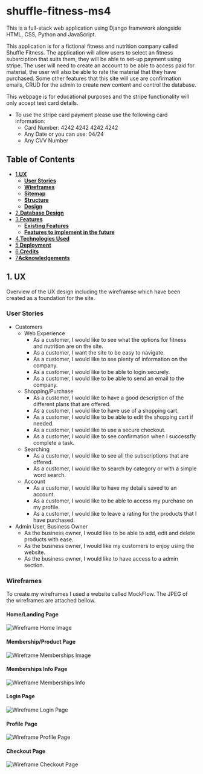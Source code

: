 # shuffle-fitness-ms4

This is a full-stack web application using Django framework alongside HTML, CSS, Python and JavaScript.

This application is for a fictional fitness and nutrition company called Shuffle Fitness. The application will allow users to select an fitness subsrciption that suits them, they will be able to set-up payment using stripe. The user will need to create an account to be able to access paid for material, the user will also be able to rate the material that they have purchased. Some other features that this site will use are confirmation emails, CRUD for the admin to create new content and control the database. 

This webpage is for educational purposes and the stripe functionality will only accept test card details.

* To use the stripe card payment please use the following card information:
    * Card Number: 4242 4242 4242 4242
    * Any Date or you can use: 04/24
    * Any CVV Number

## **Table of Contents**
* [1.**UX**](#1-ux)
    * [**User Stories**](#user-stories)
    * [**Wireframes**](#wireframes)
    * [**Sitemap**](#sitemap)
    * [**Structure**](#structure)
    * [**Design**](#design)
* [2.**Database Design**](#2-database-design)
* [3.**Features**](#3-features)
    * [**Existing Features**](#exisiting-features)
    * [**Features to implement in the future**](#features-to-implement-in-the-future)
* [4.**Technologies Used**](#4-technologies-used)
* [5.**Deployment**](#5-deployment)
* [6.**Credits**](#6-credits)
* [7**Acknowledgements**](#7-acknowledgements)

## 1. **UX**
Overview of the UX design including the wireframse which have been created as a foundation for the site.

### **User Stories**
* Customers
    * Web Experience
        * As a customer, I would like to see what the options for fitness and nutrition are on the site.
        * As a customer, I want the site to be easy to navigate.
        * As a customer, I would like to see plenty of information on the company.
        * As a customer, I would like to be able to login securely.
        * As a customer, I would like to be able to send an email to the company. 
    * Shopping/Purchase
        * As a customer, I would like to have a good description of the different plans that are offered.
        * As a customer, I would like to have use of a shopping cart.
        * As a customer, I would like to be able to edit the shopping cart if needed.
        * As a customer, I would like to use a secure checkout.
        * As a customer, I would like to see confirmation when I successfly complete a task.
    * Searching
        * As a customer, I would like to see all the subscriptions that are offered.
        * As a customer, I would like to search by category or with a simple word search. 
    * Account
        * As a customer, I would like to have my details saved to an account. 
        * As a customer, I would like to be able to access my purchase on my profile.
        * As a customer, I would like to leave a rating for the products that I have purchased.
* Admin User, Business Owner
    * As the business owner, I would like to be able to add, edit and delete products with ease.
    * As the business owner, I would like my customers to enjoy using the website.
    * As the business owner, I would like to have access to a admin section.

### Wireframes
To create my wireframes I used a website called MockFlow. The JPEG of the wireframes are attached bellow. 
#### Home/Landing Page
![Wireframe Home Image](readme-img/wireframe-img/sf-home.jpg)
#### Membership/Product Page
![Wireframe Memberships Image ](readme-img/wireframe-img/sf-membership.jpg)
#### Memberships Info Page
![Wireframe Memberships Info](readme-img/wireframe-img/sf-member-page.jpg)
#### Login Page
![Wireframe Login Page](readme-img/wireframe-img/sf-login.jpg)
#### Profile Page
![Wireframe Profile Page](readme-img/wireframe-img/sf-profile.jpg)
#### Checkout Page
![Wireframe Checkout Page](readme-img/wireframe-img/sf-checkout.jpg)


 


